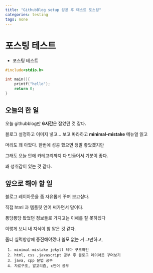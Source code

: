 ```yaml
---
title: "GithubBlog setup 성공 후 테스트 포스팅"
categories: testing
tags: none
---
```


# 포스팅 테스트

+ 포스팅 테스트



```cpp
#include<stdio.h>

int main(){
	printf("hello");
	return 0;
} 
```

## 오늘의 한 일


 오늘 githubblog만 **6시간**은 잡았던 것 같다.
 
 블로그 설정하고 이미지 넣고... 보고 따라하고 **minimal-mistake** 메뉴얼 읽고
 
 머리도 꽤 아팠다. 한번에 성공 했으면 정말 좋았겠지만 
 
 그래도 오늘 안에 카테고리까지 다 만들어서 기분이 좋다.
 
 꽤 성취감이 있는 것 같다.
 
 
 
 

## 앞으로 해야 할 일

블로그 레이아웃을 좀 자유롭게 꾸며 보고싶다.

직접 html 과 템플릿 언어 써가면서 말이다.

퐁당퐁당 봤었던 정보들로 가지고는 이해를 잘 못하겠다

이렇게 보니 내 지식이 참 얕은 것 같다. 

좀더 실력향상에 증진해야겠다 쓸모 없는 거 그만하고,

	 1. minimal-mistake jekyll 테마 구조확인
	 2. html, css ,javascript 공부 후 블로그 레이아웃 꾸며보기
	 3. java, cpp 문법 공부
	 4. 자료구조, 알고리즘, c언어 공부

 
